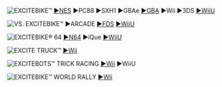 <!--

<details>
<summary>layout: page
title: ""
permalink: https://jeuxsf.github.io/JSF/sony/title/

</details>
  
#### hidden field with metadata

-->

![EXCITEBIKE™](https://www.mobygames.com/images/covers/l/32893-excitebike-nes-front-cover.jpg)
[►NES](https://ouo.io/oDZIlH) ►PC88 ►SXH1 ►GBAe [►GBA](https://ouo.io/81oFcm) ►Wii ►3DS [►WiiU](https://ouo.io/al60zAZ)

![VS. EXCITEBIKE™](https://www.mobygames.com/images/covers/l/408468-vs-excitebike-nes-front-cover.jpg)
►ARCADE [►FDS](https://ouo.io/3EOP91) [►WiiU](https://ouo.io/SC6wTc)

![EXCITEBIKE® 64](https://www.mobygames.com/images/covers/l/11857-excitebike-64-nintendo-64-front-cover.jpg)
[►N64](https://ouo.io/A2x11o) ►iQue [►WiiU](https://ouo.io/4Plgqg)

![EXCITE TRUCK™](https://www.mobygames.com/images/covers/l/74766-excite-truck-wii-front-cover.jpg)
[►Wii](https://ouo.io/wBxIOe)

![EXCITEBOTS™ TRICK RACING](https://www.mobygames.com/images/covers/l/216862-excitebots-trick-racing-wii-front-cover.jpg)
[►Wii](https://ouo.io/H5chuZ) ►WiiU

![EXCITEBIKE™ WORLD RALLY](https://www.mobygames.com/images/covers/l/383745-excitebike-world-rally-wii-front-cover.jpg)
[►Wii](https://ouo.io/etgY2bz)
